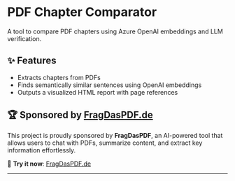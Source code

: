 # PDF Chapter Comparator  

A tool to compare PDF chapters using Azure OpenAI embeddings and LLM verification.


## ✨ Features
- Extracts chapters from PDFs
- Finds semantically similar sentences using OpenAI embeddings
- Outputs a visualized HTML report with page references

## 🏆 Sponsored by [FragDasPDF.de](https://www.fragdaspdf.de)
This project is proudly sponsored by **FragDasPDF**, an AI-powered tool that allows users to chat with PDFs, summarize content, and extract key information effortlessly.

🚀 **Try it now**: [FragDasPDF.de](https://www.fragdaspdf.de)

---
